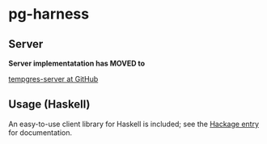 # pg-harness

## Server

**Server implementatation has MOVED to**

[tempgres-server at GitHub](https://github.com/ClockworkConsulting/tempgres-server)


## Usage (Haskell)

An easy-to-use client library for Haskell is included; see
the [Hackage entry](http://hackage.haskell.org/package/pg-harness-client)
for documentation.
